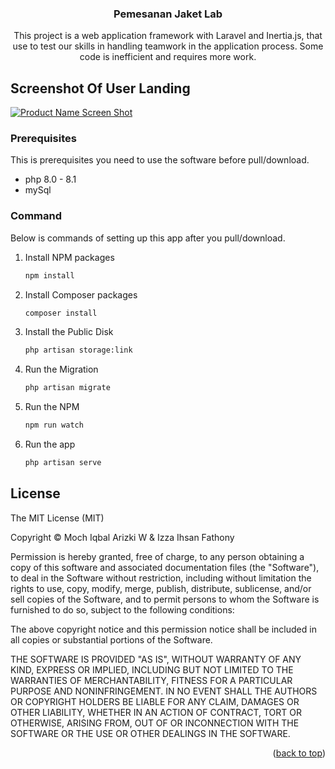 <div align="center">
  <h3 align="center" id="top">Pemesanan Jaket Lab</h3>
  <p align="center">
    This project is a web application framework with Laravel and Inertia.js, that use to test our skills in handling teamwork in the application process. Some code is inefficient and requires more work.
</div>

## Screenshot Of User Landing

[![Product Name Screen Shot][product-screenshot]](https://example.com)

### Prerequisites

This is prerequisites you need to use the software before pull/download. 

* php 8.0 - 8.1
* mySql

### Command

Below is commands of setting up this app after you pull/download.

1. Install NPM packages
   ```sh
   npm install
   
2. Install Composer packages
   ```sh
   composer install
   
3. Install the Public Disk
   ```sh
   php artisan storage:link
   
4. Run the Migration
   ```sh
   php artisan migrate
   
5. Run the NPM
   ```sh
   npm run watch
   
5. Run the app
   ```sh
   php artisan serve
   
## License

The MIT License (MIT)

Copyright © Moch Iqbal Arizki W & Izza Ihsan Fathony

Permission is hereby granted, free of charge, to any person obtaining a copy of this software and associated documentation files (the "Software"), to deal in the Software without restriction, including without limitation the rights to use, copy, modify, merge, publish, distribute, sublicense, and/or sell copies of the Software, and to permit persons to whom the Software is furnished to do so, subject to the following conditions:

The above copyright notice and this permission notice shall be included in all copies or substantial portions of the Software.

THE SOFTWARE IS PROVIDED "AS IS", WITHOUT WARRANTY OF ANY KIND, EXPRESS OR IMPLIED, INCLUDING BUT NOT LIMITED TO THE WARRANTIES OF MERCHANTABILITY, FITNESS FOR A PARTICULAR PURPOSE AND NONINFRINGEMENT. IN NO EVENT SHALL THE AUTHORS OR COPYRIGHT HOLDERS BE LIABLE FOR ANY CLAIM, DAMAGES OR OTHER LIABILITY, WHETHER IN AN ACTION OF CONTRACT, TORT OR OTHERWISE, ARISING FROM, OUT OF OR INCONNECTION WITH THE SOFTWARE OR THE USE OR OTHER DEALINGS IN THE SOFTWARE.

<p align="right">(<a href="#top">back to top</a>)</p>

<!-- MARKDOWN LINKS & IMAGES -->
<!-- https://www.markdownguide.org/basic-syntax/#reference-style-links -->
[product-screenshot]: screenshot.png
